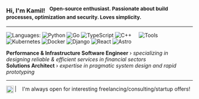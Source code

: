 ### Hi, I'm Kamil! &nbsp;&nbsp;<sup>Open-source enthusiast. Passionate about build processes, optimization and security. Loves simplicity.</sup>

----

![Languages:](https://img.shields.io/static/v1?label=&message=Languages:&color=111&style=flat-square)
![Python](https://img.shields.io/static/v1?logo=python&label=&message=Python&color=ED9D00&logoColor=000&style=flat-square&link=)
![Go](https://img.shields.io/static/v1?logo=go&label=&message=Golang&color=ED9D00&logoColor=000&style=flat-square)
![TypeScript](https://img.shields.io/static/v1?logo=typescript&label=&message=TypeScript&color=ED9D00&logoColor=000&style=flat-square)
![C++](https://img.shields.io/static/v1?logo=c%2b%2b&label=&message=C%2b%2b&color=ED9D00&logoColor=000&style=flat-square)
&nbsp;&nbsp;&nbsp;
![Tools](https://img.shields.io/static/v1?label=&message=Tools:&color=111&style=flat-square)
![Kubernetes](https://img.shields.io/static/v1?logo=kubernetes&label=&message=Kubernetes&color=ED9D00&logoColor=000&style=flat-square)
![Docker](https://img.shields.io/static/v1?logo=docker&label=&message=Docker&color=ED9D00&logoColor=000&style=flat-square)
![Django](https://img.shields.io/static/v1?logo=django&label=&message=Django&color=ED9D00&logoColor=000&style=flat-square)
![React](https://img.shields.io/static/v1?logo=react&label=&message=React&color=ED9D00&logoColor=000&style=flat-square)
![Astro](https://img.shields.io/static/v1?logo=astro&label=&message=Astro&color=ED9D00&logoColor=000&style=flat-square)
&nbsp;&nbsp;&nbsp;

**Performance & Infrastructure Software Engineer** &#8250; _specializing in designing reliable & efficient services in financial sectors_
<br/>
**Solutions Architect** &#8250; _expertise in pragmatic system design and rapid prototyping_

----

<a href="https://linkedin.com/in/kamilmarut">
  <img align="left" alt="LinkedIn" width="20px" src="https://simpleicons.now.sh/linkedin/ED9D00" />
</a>

| &nbsp;&nbsp; I'm always open for interesting freelancing/consulting/startup offers!

